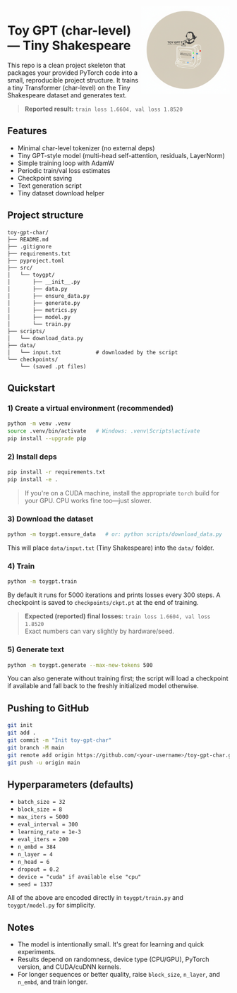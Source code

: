 <img src="assets/logo.png" alt="Sample generation from Toy GPT" width="200" align="right">

# Toy GPT (char-level) — Tiny Shakespeare 

This repo is a clean project skeleton that packages your provided PyTorch code
into a small, reproducible project structure. It trains a tiny Transformer
(char-level) on the Tiny Shakespeare dataset and generates text.

> **Reported result:** `train loss 1.6604, val loss 1.8520`

## Features

- Minimal char-level tokenizer (no external deps)
- Tiny GPT-style model (multi-head self-attention, residuals, LayerNorm)
- Simple training loop with AdamW
- Periodic train/val loss estimates
- Checkpoint saving
- Text generation script
- Tiny dataset download helper

## Project structure

```
toy-gpt-char/
├── README.md
├── .gitignore
├── requirements.txt
├── pyproject.toml
├── src/
│   └── toygpt/
│       ├── __init__.py
│       ├── data.py
│       ├── ensure_data.py
│       ├── generate.py
│       ├── metrics.py
│       ├── model.py  
│       └── train.py
├── scripts/
│   └── download_data.py
├── data/
│   └── input.txt           # downloaded by the script
└── checkpoints/
    └── (saved .pt files)
```

## Quickstart

### 1) Create a virtual environment (recommended)

```bash
python -m venv .venv
source .venv/bin/activate   # Windows: .venv\Scripts\activate
pip install --upgrade pip
```

### 2) Install deps

```bash
pip install -r requirements.txt
pip install -e .
```

> If you're on a CUDA machine, install the appropriate `torch` build for your GPU.
> CPU works fine too—just slower.

### 3) Download the dataset

```bash
python -m toygpt.ensure_data   # or: python scripts/download_data.py
```

This will place `data/input.txt` (Tiny Shakespeare) into the `data/` folder.

### 4) Train

```bash
python -m toygpt.train
```

By default it runs for 5000 iterations and prints losses every 300 steps. A checkpoint is saved to `checkpoints/ckpt.pt` at the end of training.

> **Expected (reported) final losses:** `train loss 1.6604, val loss 1.8520`  
> Exact numbers can vary slightly by hardware/seed.

### 5) Generate text

```bash
python -m toygpt.generate --max-new-tokens 500
```

You can also generate without training first; the script will load a checkpoint if available and fall back to the freshly initialized model otherwise.

## Pushing to GitHub

```bash
git init
git add .
git commit -m "Init toy-gpt-char"
git branch -M main
git remote add origin https://github.com/<your-username>/toy-gpt-char.git
git push -u origin main
```

## Hyperparameters (defaults)

- `batch_size = 32`
- `block_size = 8`
- `max_iters = 5000`
- `eval_interval = 300`
- `learning_rate = 1e-3`
- `eval_iters = 200`
- `n_embd = 384`
- `n_layer = 4`
- `n_head = 6`
- `dropout = 0.2`
- `device = "cuda" if available else "cpu"`
- `seed = 1337`

All of the above are encoded directly in `toygpt/train.py` and `toygpt/model.py` for simplicity.

## Notes

- The model is intentionally small. It's great for learning and quick experiments.
- Results depend on randomness, device type (CPU/GPU), PyTorch version, and CUDA/cuDNN kernels.
- For longer sequences or better quality, raise `block_size`, `n_layer`, and `n_embd`, and train longer.